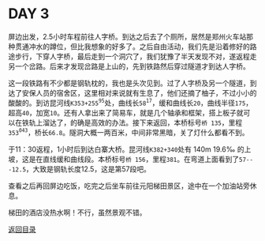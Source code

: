 
# DAY 3

屏边出发，2.5小时车程前往人字桥。到达之后去了个厕所，居然是郑州火车站那种贯通冲水的蹲位，但比我想象的好多了。之后自由活动，我们先是沿着修好的路途步行，下穿人字桥，最后走到一个洞穴了，我们犹豫了半天发现不对，遂返程走另一个岔路。后来才发现岔路是上山的，先到铁路然后穿过隧道才到达人字桥。

这一段铁路有不少都是钢轨枕的，我也是头次见到。过了人字桥及另一个隧道，到达了安保人员的宿舍区，这里相对来说就有生息了，他们还摘了柚子，不过小小的酸酸的。到访昆河线`K353+255`<sup>`95`</sup>处，曲线长`58`<sup>`17`</sup>，缓和曲线长`20`，曲线半径`175`，超高`40`，加宽`10`。还有人拿出来了简易车，就是几个轴承和框架，搭上板子就可以在铁轨上溜达了，的确是高效的办法。接下来返回，本桥标号`桥 135`，里程`353`<sup>`043`</sup>，桥长`66.8`。隧洞大概一两百米，中间非常黑暗，关了灯什么都看不到。

于11：30返程，1小时后到达白寨大桥。昆河线`K382+340`处有 140m 19.6‰ 的上坡，这是在直线缓和曲线段。本桥标号`桥 156`，里程`381`。在弯道上面看到了`57---12.5`，大致是钢轨长度12.5，这是第57段吧。

查看之后再回屏边吃饭，吃完之后坐车前往元阳梯田景区，途中在一个加油站旁休息。

梯田的酒店没热水啊！不行，虽然景观不错。


[返回目录](README.md)
